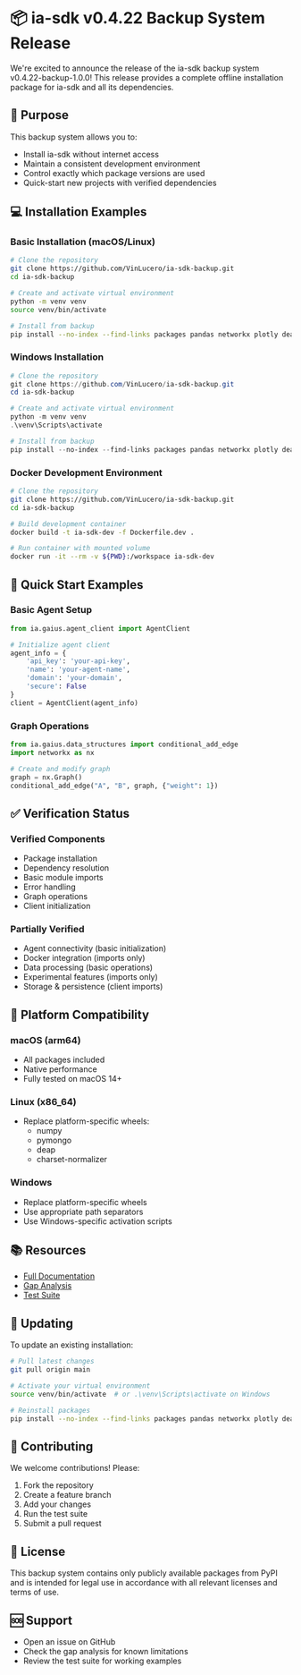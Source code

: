 # 📦 ia-sdk v0.4.22 Backup System Release

We're excited to announce the release of the ia-sdk backup system v0.4.22-backup-1.0.0! This release provides a complete offline installation package for ia-sdk and all its dependencies.

## 🎯 Purpose

This backup system allows you to:
- Install ia-sdk without internet access
- Maintain a consistent development environment
- Control exactly which package versions are used
- Quick-start new projects with verified dependencies

## 💻 Installation Examples

### Basic Installation (macOS/Linux)
```bash
# Clone the repository
git clone https://github.com/VinLucero/ia-sdk-backup.git
cd ia-sdk-backup

# Create and activate virtual environment
python -m venv venv
source venv/bin/activate

# Install from backup
pip install --no-index --find-links packages pandas networkx plotly deap ia-sdk
```

### Windows Installation
```powershell
# Clone the repository
git clone https://github.com/VinLucero/ia-sdk-backup.git
cd ia-sdk-backup

# Create and activate virtual environment
python -m venv venv
.\venv\Scripts\activate

# Install from backup
pip install --no-index --find-links packages pandas networkx plotly deap ia-sdk
```

### Docker Development Environment
```bash
# Clone the repository
git clone https://github.com/VinLucero/ia-sdk-backup.git
cd ia-sdk-backup

# Build development container
docker build -t ia-sdk-dev -f Dockerfile.dev .

# Run container with mounted volume
docker run -it --rm -v ${PWD}:/workspace ia-sdk-dev
```

## 🚀 Quick Start Examples

### Basic Agent Setup
```python
from ia.gaius.agent_client import AgentClient

# Initialize agent client
agent_info = {
    'api_key': 'your-api-key',
    'name': 'your-agent-name',
    'domain': 'your-domain',
    'secure': False
}
client = AgentClient(agent_info)
```

### Graph Operations
```python
from ia.gaius.data_structures import conditional_add_edge
import networkx as nx

# Create and modify graph
graph = nx.Graph()
conditional_add_edge("A", "B", graph, {"weight": 1})
```

## ✅ Verification Status

### Verified Components
- Package installation
- Dependency resolution
- Basic module imports
- Error handling
- Graph operations
- Client initialization

### Partially Verified
- Agent connectivity (basic initialization)
- Docker integration (imports only)
- Data processing (basic operations)
- Experimental features (imports only)
- Storage & persistence (client imports)

## 🔧 Platform Compatibility

### macOS (arm64)
- All packages included
- Native performance
- Fully tested on macOS 14+

### Linux (x86_64)
- Replace platform-specific wheels:
  - numpy
  - pymongo
  - deap
  - charset-normalizer

### Windows
- Replace platform-specific wheels
- Use appropriate path separators
- Use Windows-specific activation scripts

## 📚 Resources

- [Full Documentation](https://github.com/VinLucero/ia-sdk-backup/blob/main/README.md)
- [Gap Analysis](https://github.com/VinLucero/ia-sdk-backup/blob/main/gap_analysis.py)
- [Test Suite](https://github.com/VinLucero/ia-sdk-backup/blob/main/test_suite.py)

## 🔄 Updating

To update an existing installation:
```bash
# Pull latest changes
git pull origin main

# Activate your virtual environment
source venv/bin/activate  # or .\venv\Scripts\activate on Windows

# Reinstall packages
pip install --no-index --find-links packages pandas networkx plotly deap ia-sdk
```

## 🤝 Contributing

We welcome contributions! Please:
1. Fork the repository
2. Create a feature branch
3. Add your changes
4. Run the test suite
5. Submit a pull request

## 📝 License

This backup system contains only publicly available packages from PyPI and is intended for legal use in accordance with all relevant licenses and terms of use.

## 🆘 Support

- Open an issue on GitHub
- Check the gap analysis for known limitations
- Review the test suite for working examples
